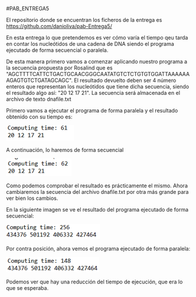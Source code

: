 #PAB_ENTREGA5

El repositorio donde se encuentran los ficheros de la entrega es https://github.com/danioliva/pab-Entrega5/

En esta entrega lo que pretendemos es ver cómo varía el tiempo qeu tarda en contar los nucleótidos de una cadena de DNA siendo el programa ejecutado de forma secuencial o paralela.

De esta manera primero vamos a comenzar aplicando nuestro programa a la secuencia propuesta por Rosalind que es "AGCTTTTCATTCTGACTGCAACGGGCAATATGTCTCTGTGTGGATTAAAAAAAGAGTGTCTGATAGCAGC". El resultado devuelto deben ser 4 número enteros que representan los nucleótidos que tiene dicha secuencia, siendo el resultado algo así: "20 12 17 21". La secuencia será almacenada en el archivo de texto dnafile.txt

Primero vamos a ejecutar el programa de forma paralela y el resultado obtenido con su tiempo es:

![alt text](https://github.com/danioliva/pab-Entrega5/blob/master/capturas_readme/resultado_rosalind.PNG) 

A continuación, lo haremos de forma secuencial

![alt text](https://github.com/danioliva/pab-Entrega5/blob/master/capturas_readme/resultado_rosalind_sin_paralell.PNG)

Como podemos comprobar el resultado es prácticamente el mismo. Ahora cambiaremos la secuencia del archivo dnafile.txt por otra más grande para ver bien los cambios.

En la siguiente imagen se ve el resultado del programa ejecutado de forma secuencial:

![alt text](https://github.com/danioliva/pab-Entrega5/blob/master/capturas_readme/resultado_sin_paralell.PNG)

Por contra posición, ahora vemos el programa ejecutado de forma paralela:

![alt text](https://github.com/danioliva/pab-Entrega5/blob/master/capturas_readme/resultado_con_paralell.PNG)

Podemos ver que hay una reducción del tiempo de ejecución, que era lo que se esperaba.